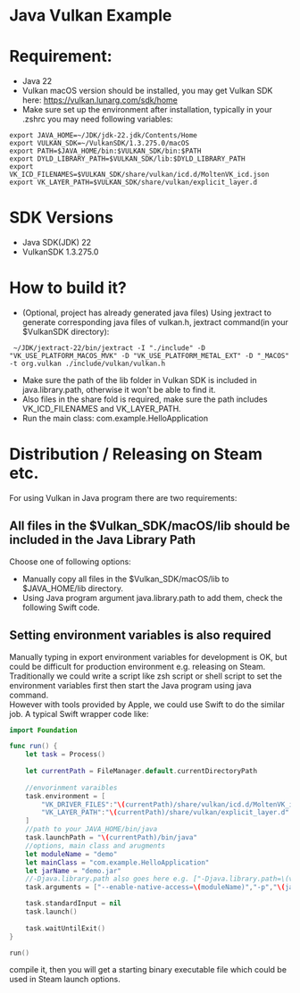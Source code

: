 # Java Vulkan Example  

# Requirement:  

* Java 22
* Vulkan macOS version should be installed, you may get Vulkan SDK here: https://vulkan.lunarg.com/sdk/home
* Make sure set up the environment after installation, typically in your .zshrc you may need following variables:
```text
export JAVA_HOME=~/JDK/jdk-22.jdk/Contents/Home
export VULKAN_SDK=~/VulkanSDK/1.3.275.0/macOS
export PATH=$JAVA_HOME/bin:$VULKAN_SDK/bin:$PATH
export DYLD_LIBRARY_PATH=$VULKAN_SDK/lib:$DYLD_LIBRARY_PATH
export VK_ICD_FILENAMES=$VULKAN_SDK/share/vulkan/icd.d/MoltenVK_icd.json
export VK_LAYER_PATH=$VULKAN_SDK/share/vulkan/explicit_layer.d
```

# SDK Versions 

* Java SDK(JDK) 22
* VulkanSDK 1.3.275.0

# How to build it?

* (Optional, project has already generated java files) Using jextract to generate corresponding java files of vulkan.h, jextract command(in your $VulkanSDK directory): 
```text
 ~/JDK/jextract-22/bin/jextract -I "./include" -D "VK_USE_PLATFORM_MACOS_MVK" -D "VK_USE_PLATFORM_METAL_EXT" -D "_MACOS" -t org.vulkan ./include/vulkan/vulkan.h
```
* Make sure the path of the lib folder in Vulkan SDK is included in java.library.path, otherwise it won't be able to find it.
* Also files in the share fold is required, make sure the path includes VK_ICD_FILENAMES and VK_LAYER_PATH.
* Run the main class: com.example.HelloApplication

# Distribution / Releasing on Steam etc.

For using Vulkan in Java program there are two requirements:
## All files in the $Vulkan_SDK/macOS/lib should be included in the Java Library Path
Choose one of following options:
* Manually copy all files in the $Vulkan_SDK/macOS/lib to $JAVA_HOME/lib directory. 
* Using Java program argument java.library.path to add them, check the following Swift code.

## Setting environment variables is also required
Manually typing in export environment variables for development is OK, but could be difficult for production environment e.g. releasing on Steam.  
Traditionally we could write a script like zsh script or shell script to set the environment variables first then start the Java program using java command.  
However with tools provided by Apple, we could use Swift to do the similar job.
A typical Swift wrapper code like:
```swift
import Foundation

func run() {
    let task = Process()
    
    let currentPath = FileManager.default.currentDirectoryPath
    
    //envorinment varaibles
    task.environment = [
        "VK_DRIVER_FILES":"\(currentPath)/share/vulkan/icd.d/MoltenVK_icd.json",
        "VK_LAYER_PATH":"\(currentPath)/share/vulkan/explicit_layer.d"
    ]
    //path to your JAVA_HOME/bin/java
    task.launchPath = "\(currentPath)/bin/java"
    //options, main class and arugments
    let moduleName = "demo"
    let mainClass = "com.example.HelloApplication"
    let jarName = "demo.jar"
    //-Djava.library.path also goes here e.g. ["-Djava.library.path=\(vulkanSDKLibPath)",...
    task.arguments = ["--enable-native-access=\(moduleName)","-p","\(jarName)","-m","\(moduleName)/\(mainClass)"]

    task.standardInput = nil
    task.launch()
    
    task.waitUntilExit()
}

run()
```
compile it, then you will get a starting binary executable file which could be used in Steam launch options.
